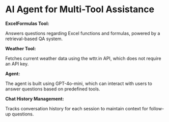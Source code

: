 # AI Agent for Multi-Tool Assistance

**ExcelFormulas Tool:**

Answers questions regarding Excel functions and formulas, powered by a retrieval-based QA system.

**Weather Tool:**

Fetches current weather data using the wttr.in API, which does not require an API key.

**Agent:**

The agent is built using GPT-4o-mini, which can interact with users to answer questions based on predefined tools.

**Chat History Management:**

Tracks conversation history for each session to maintain context for follow-up questions.

